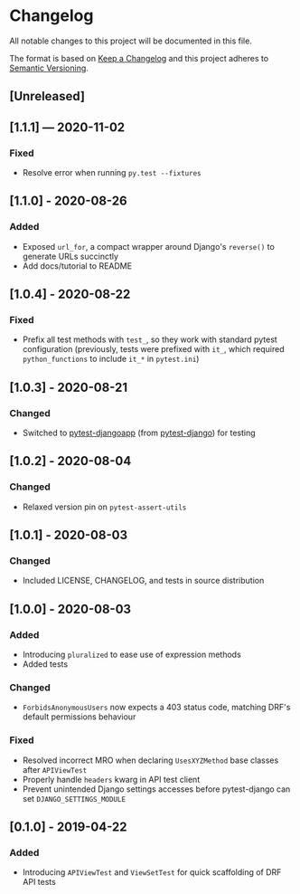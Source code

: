 # Changelog
All notable changes to this project will be documented in this file.

The format is based on [Keep a Changelog](http://keepachangelog.com/en/1.0.0/)
and this project adheres to [Semantic Versioning](http://semver.org/spec/v2.0.0.html).


## [Unreleased]


## [1.1.1] — 2020-11-02
### Fixed
 - Resolve error when running `py.test --fixtures`


## [1.1.0] - 2020-08-26
### Added
 - Exposed `url_for`, a compact wrapper around Django's `reverse()` to generate URLs succinctly
 - Add docs/tutorial to README


## [1.0.4] - 2020-08-22
### Fixed
 - Prefix all test methods with `test_`, so they work with standard pytest configuration (previously, tests were prefixed with `it_`, which required `python_functions` to include `it_*` in `pytest.ini`)


## [1.0.3] - 2020-08-21
### Changed
 - Switched to [pytest-djangoapp](https://github.com/idlesign/pytest-djangoapp) (from [pytest-django](https://github.com/pytest-dev/pytest-django)) for testing


## [1.0.2] - 2020-08-04
### Changed
 - Relaxed version pin on `pytest-assert-utils`


## [1.0.1] - 2020-08-03
### Changed
 - Included LICENSE, CHANGELOG, and tests in source distribution


## [1.0.0] - 2020-08-03
### Added
 - Introducing `pluralized` to ease use of expression methods
 - Added tests

### Changed
 - `ForbidsAnonymousUsers` now expects a 403 status code, matching DRF's default permissions behaviour

### Fixed
 - Resolved incorrect MRO when declaring `UsesXYZMethod` base classes after `APIViewTest`
 - Properly handle `headers` kwarg in API test client
 - Prevent unintended Django settings accesses before pytest-django can set `DJANGO_SETTINGS_MODULE`


## [0.1.0] - 2019-04-22
### Added
 - Introducing `APIViewTest` and `ViewSetTest` for quick scaffolding of DRF API tests
